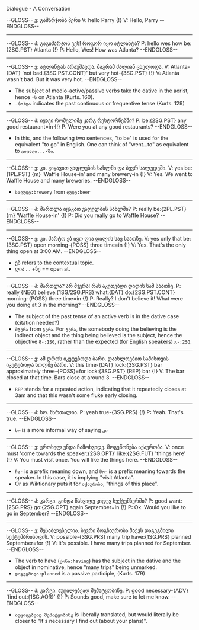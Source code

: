 Dialogue - A Conversation

--GLOSS--
ვ: გამარჯობა პერი
V: hello Parry
{!} V: Hello, Parry
--ENDGLOSS--

----

--GLOSS--
პ: გაგიმარჯოს ვეს! როგორ იყო ატლანტა?
P: hello wes how be:{2SG.PST} Atlanta
{!} P: Hello, Wes! How was Atlanta?
--ENDGLOSS--

----

--GLOSS--
ვ: ატლანტას არაუშავდა. მაგრამ ძალიან ცხელოდა.
V: Atlanta-{DAT} 'not bad.{3SG.PST.CONT}' but very hot-{3SG.PST}
{!} V: Atlanta wasn't bad. But it was very hot.
--ENDGLOSS--

* The subject of medio-active/passive verbs take the dative in the aorist, hence `-ს` on Atlanta (Kurts. 160).
* `-(ო)და` indicates the past continuous or frequentive tense (Kurts. 129)

----

--GLOSS--
პ: იყავი რომულიმე კარგ რესტორნებში?
P: be:{2SG.PST} any good restaurant=in
{!} P: Were you at any good restaurants?
--ENDGLOSS--

* In this, and the following two sentences, "to be" is used for the equivalent "to go" in English. One can think of "went...to" as equivalent to `ვიყავი...-ში`.

----

--GLOSS--
ვ: კი. ვიყავით ვაფლების სახლში და ბევრ სალუდეში.
V: yes be:{1PL.PST} {m} 'Waffle House-in' and many brewery-in
{!} V: Yes. We went to Waffle House and many breweries.
--ENDGLOSS--

* `სალუდე:brewery` from `ლუდე:beer`

----

--GLOSS--
პ: მართლა იყაკათ ვაფელბის სახლში?
P: really be:{2PL.PST} {m} 'Waffle House-in'
{!} P: Did you really go to Waffle House?
--ENDGLOSS--

----

--GLOSS--
ვ: კი. მარტო ებ იყო ღია დილის სავ საათზე.
V: yes only that be:{3SG.PST} open morning-{POSS} three time=in
{!} V: Yes. That's the only thing open at 3:00 AM.
--ENDGLOSS--

* ებ refers to the contextual topic.
* ღია ... +ზე == open at.

----

--GLOSS--
პ: მართლა? არ მჯერა! რას აკეთებდი დიდის სამ საათზე.
P: really {NEG} believe:{1SG/2SG.PRS} what.{DAT} do:{2SG.PST.CONT} morning-{POSS} three time=in
{!} P: Really? I don't believe it! What were you doing at 3 in the morning?
--ENDGLOSS--

* The subject of the past tense of an active verb is in the dative case (citation needed?)
* `მჯერა` from `ჯერა`. For `ჯერა`, the somebody doing the believing is the indirect object and the thing being believed is the subject, hence the objective `მ-:1SG`, rather than the expected (for English speakers) `გ-:2SG`.

----

--GLOSS--
ვ: ამ დროს იკეტებოდა ბარი. დაახლოებით სამისთვის იკეტებოდა ხოლმე ბარი.
V: this time-{DAT} lock:{3SG.PST} bar approximately three-{POSS}=for lock:{3SG.PST} {REP} bar
{!} V: The bar closed at that time. Bars close at around 3.
--ENDGLOSS--

* `REP` stands for a repeated action, indicating that it repeatedly closes at 3am and that this wasn't some fluke early closing.

----

--GLOSS--
პ: ხო. მართალია.
P: yeah true-{3SG.PRS}
{!} P: Yeah. That's true.
--ENDGLOSS--

* `ხო` is a more informal way of saying `კი`

----

--GLOSS--
ვ: ერთხელ უნდა ჩამოხვიდე. მოგეწონება აქაურობა.
V: once must 'come towards the speaker:{2SG.OPT}' like:{2SG.FUT} 'things here'
{!} V: You must visit once. You will like the things here.
--ENDGLOSS--

* `ჩა-` is a prefix meaning down, and `მო-` is a prefix meaning towards the speaker. In this case, it is implying "visit Atlanta".
* Or as Wiktionary puts it for `აქაურობა`, "things of this place".

----

--GLOSS--
პ: კარგი. გინდა წახვიდე კიდევ სექტემბერში?
P: good want:{2SG.PRS} go:{2SG.OPT} again September=in
{!} P: Ok. Would you like to go in September?
--ENDGLOSS--

----

--GLOSS--
ვ: შესაძლებელია. ბევრი მოგზაურობა მაქვს დაგეგმილი სექტემბრისთვის.
V: possible-{3SG.PRS} many trip have:{1SG.PRS} planned September=for
{!} V: It's possible. I have many trips planned for September.
--ENDGLOSS--

* The verb to have (`ქონა:having`) has the subject in the dative and the object in nominative, hence "many trips" being unmarked.
* `დაგეგმილი:planned` is a passive participle, (Kurts. 179)

----

--GLOSS--
პ: კარგი. აუცილებეად შემატყობინე.
P: good necessary-{ADV} 'find out:{1SG.AOR}'
{!} P: Sounds good, make sure to let me know.
--ENDGLOSS--

* `აუცილებეად შემატყობინე` is liberally translated, but would literally be closer to "It's necessary I find out (about your plans)".
